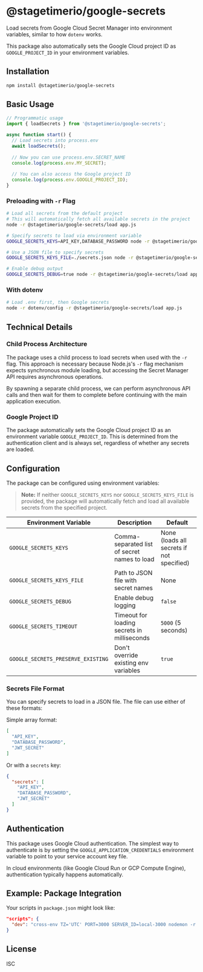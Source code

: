 # @stagetimerio/google-secrets

Load secrets from Google Cloud Secret Manager into environment variables, similar to how `dotenv` works. 

This package also automatically sets the Google Cloud project ID as `GOOGLE_PROJECT_ID` in your environment variables.

## Installation

```bash
npm install @stagetimerio/google-secrets
```

## Basic Usage

```javascript
// Programmatic usage
import { loadSecrets } from '@stagetimerio/google-secrets';

async function start() {
  // Load secrets into process.env
  await loadSecrets();
  
  // Now you can use process.env.SECRET_NAME
  console.log(process.env.MY_SECRET);
  
  // You can also access the Google project ID
  console.log(process.env.GOOGLE_PROJECT_ID);
}
```

### Preloading with `-r` Flag

```bash
# Load all secrets from the default project
# This will automatically fetch all available secrets in the project
node -r @stagetimerio/google-secrets/load app.js

# Specify secrets to load via environment variable
GOOGLE_SECRETS_KEYS=API_KEY,DATABASE_PASSWORD node -r @stagetimerio/google-secrets/load app.js

# Use a JSON file to specify secrets
GOOGLE_SECRETS_KEYS_FILE=./secrets.json node -r @stagetimerio/google-secrets/load app.js

# Enable debug output
GOOGLE_SECRETS_DEBUG=true node -r @stagetimerio/google-secrets/load app.js
```

### With dotenv

```bash
# Load .env first, then Google secrets
node -r dotenv/config -r @stagetimerio/google-secrets/load app.js
```

## Technical Details

### Child Process Architecture

The package uses a child process to load secrets when used with the `-r` flag. This approach is necessary because Node.js's `-r` flag mechanism expects synchronous module loading, but accessing the Secret Manager API requires asynchronous operations.

By spawning a separate child process, we can perform asynchronous API calls and then wait for them to complete before continuing with the main application execution.

### Google Project ID

The package automatically sets the Google Cloud project ID as an environment variable `GOOGLE_PROJECT_ID`. This is determined from the authentication client and is always set, regardless of whether any secrets are loaded.

## Configuration

The package can be configured using environment variables:

> **Note:** If neither `GOOGLE_SECRETS_KEYS` nor `GOOGLE_SECRETS_KEYS_FILE` is provided, the package will automatically fetch and load all available secrets from the specified project.

| Environment Variable | Description | Default |
|---|---|---|
| `GOOGLE_SECRETS_KEYS` | Comma-separated list of secret names to load | None (loads all secrets if not specified) |
| `GOOGLE_SECRETS_KEYS_FILE` | Path to JSON file with secret names | None |
| `GOOGLE_SECRETS_DEBUG` | Enable debug logging | `false` |
| `GOOGLE_SECRETS_TIMEOUT` | Timeout for loading secrets in milliseconds | `5000` (5 seconds) |
| `GOOGLE_SECRETS_PRESERVE_EXISTING` | Don't override existing env variables | `true` |

### Secrets File Format

You can specify secrets to load in a JSON file. The file can use either of these formats:

Simple array format:
```json
[
  "API_KEY",
  "DATABASE_PASSWORD",
  "JWT_SECRET"
]
```

Or with a `secrets` key:
```json
{
  "secrets": [
    "API_KEY",
    "DATABASE_PASSWORD",
    "JWT_SECRET"
  ]
}
```

## Authentication

This package uses Google Cloud authentication. The simplest way to authenticate is by setting the `GOOGLE_APPLICATION_CREDENTIALS` environment variable to point to your service account key file.

In cloud environments (like Google Cloud Run or GCP Compute Engine), authentication typically happens automatically.

## Example: Package Integration

Your scripts in `package.json` might look like:

```json
"scripts": {
  "dev": "cross-env TZ='UTC' PORT=3000 SERVER_ID=local-3000 nodemon -r dotenv/config -r @stagetimerio/google-secrets/load --ignore 'scripts/*' --stack-trace-limit=20 --experimental-specifier-resolution=node _server.web.js"
}
```

## License

ISC
